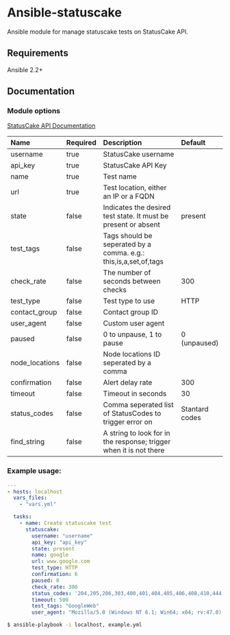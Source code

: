 # Ansible-statuscake

Ansible module for manage statuscake tests on StatusCake API.

## Requirements

Ansible 2.2+

## Documentation

### Module options

[StatusCake API Documentation](https://www.statuscake.com/api)

| Name                 | Required | Description                                                                                   | Default        |
|:---------------------|:---------|:----------------------------------------------------------------------------------------------|:---------------|
| username             | true     | StatusCake username                                                                           |                |
| api_key              | true     | StatusCake API Key                                                                            |                |
| name                 | true     | Test name                                                                                     |                |
| url                  | true     | Test location, either an IP or a FQDN                                                         |                |
| state                | false    | Indicates the desired test state. It must be present or absent                                | present        |
| test_tags            | false    | Tags should be seperated by a comma. e.g.: this,is,a,set,of,tags                              |                |
| check_rate           | false    | The number of seconds between checks                                                          | 300            |
| test_type            | false    | Test type to use                                                                              | HTTP           |
| contact_group        | false    | Contact group ID                                                                              |                |
| user_agent           | false    | Custom user agent                                                                             |                |
| paused               | false    | 0 to unpause, 1 to pause                                                                      | 0 (unpaused)   |
| node_locations       | false    | Node locations ID seperated by a comma                                                        |                |
| confirmation         | false    | Alert delay rate                                                                              | 300            |
| timeout              | false    | Timeout in seconds                                                                            | 30             |
| status_codes         | false    | Comma seperated list of StatusCodes to trigger error on                                       | Stantard codes |
| find_string          | false    | A string to look for in the response; trigger when it is not there                            |                |

### Example usage:

``` yml
---
- hosts: localhost
  vars_files:
    - "vars.yml"

  tasks:
    - name: Create statuscake test
      statuscake: 
        username: "username"
        api_key: "api_key"
        state: present
        name: google
        url: www.google.com
        test_type: HTTP
        confirmation: 6
        paused: 0
        check_rate: 300
        status_codes: '204,205,206,303,400,401,404,405,406,408,410,444,429,494,495,496,499,500,501,502,504,505,506,507,511,598,599'
        timeout: 500
        test_tags: "GoogleWeb"
        user_agent: "Mozilla/5.0 (Windows NT 6.1; Win64; x64; rv:47.0) Gecko/20100101 Firefox/47.0"
```

``` bash
$ ansible-playbook -i localhost, example.yml
```
